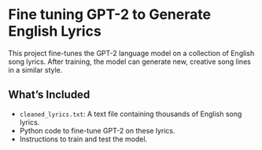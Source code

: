# Fine tuning GPT-2 to Generate English Lyrics
This project fine-tunes the GPT-2 language model on a collection of English song lyrics. After training, the model can generate new, creative song lines in a similar style.

##  What’s Included
- `cleaned_lyrics.txt`: A text file containing thousands of English song lyrics.
- Python code to fine-tune GPT-2 on these lyrics.
- Instructions to train and test the model.
